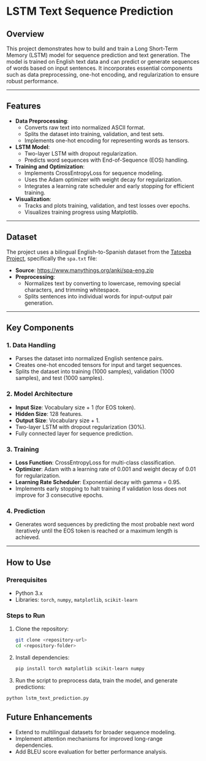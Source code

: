 # LSTM Text Sequence Prediction

## Overview
This project demonstrates how to build and train a Long Short-Term Memory (LSTM) model for sequence prediction and text generation. The model is trained on English text data and can predict or generate sequences of words based on input sentences. It incorporates essential components such as data preprocessing, one-hot encoding, and regularization to ensure robust performance.

---

## Features
- **Data Preprocessing**:
  - Converts raw text into normalized ASCII format.
  - Splits the dataset into training, validation, and test sets.
  - Implements one-hot encoding for representing words as tensors.
- **LSTM Model**:
  - Two-layer LSTM with dropout regularization.
  - Predicts word sequences with End-of-Sequence (EOS) handling.
- **Training and Optimization**:
  - Implements CrossEntropyLoss for sequence modeling.
  - Uses the Adam optimizer with weight decay for regularization.
  - Integrates a learning rate scheduler and early stopping for efficient training.
- **Visualization**:
  - Tracks and plots training, validation, and test losses over epochs.
  - Visualizes training progress using Matplotlib.

---

## Dataset
The project uses a bilingual English-to-Spanish dataset from the [Tatoeba Project](https://tatoeba.org/), specifically the `spa.txt` file:
- **Source**: https://www.manythings.org/anki/spa-eng.zip
- **Preprocessing**:
  - Normalizes text by converting to lowercase, removing special characters, and trimming whitespace.
  - Splits sentences into individual words for input-output pair generation.

---

## Key Components
### 1. **Data Handling**
- Parses the dataset into normalized English sentence pairs.
- Creates one-hot encoded tensors for input and target sequences.
- Splits the dataset into training (1000 samples), validation (1000 samples), and test (1000 samples).

### 2. **Model Architecture**
- **Input Size**: Vocabulary size + 1 (for EOS token).
- **Hidden Size**: 128 features.
- **Output Size**: Vocabulary size + 1.
- Two-layer LSTM with dropout regularization (30%).
- Fully connected layer for sequence prediction.

### 3. **Training**
- **Loss Function**: CrossEntropyLoss for multi-class classification.
- **Optimizer**: Adam with a learning rate of 0.001 and weight decay of 0.01 for regularization.
- **Learning Rate Scheduler**: Exponential decay with gamma = 0.95.
- Implements early stopping to halt training if validation loss does not improve for 3 consecutive epochs.

### 4. **Prediction**
- Generates word sequences by predicting the most probable next word iteratively until the EOS token is reached or a maximum length is achieved.

---

## How to Use
### Prerequisites
- Python 3.x
- Libraries: `torch`, `numpy`, `matplotlib`, `scikit-learn`

### Steps to Run
1. Clone the repository:
   ```bash
   git clone <repository-url>
   cd <repository-folder>
   ```
2. Install dependencies:
    ```bash
    pip install torch matplotlib scikit-learn numpy

    ```
3. Run the script to preprocess data, train the model, and generate predictions:
```bash
python lstm_text_prediction.py
```
## Future Enhancements
- Extend to multilingual datasets for broader sequence modeling.
- Implement attention mechanisms for improved long-range dependencies.
- Add BLEU score evaluation for better performance analysis.
